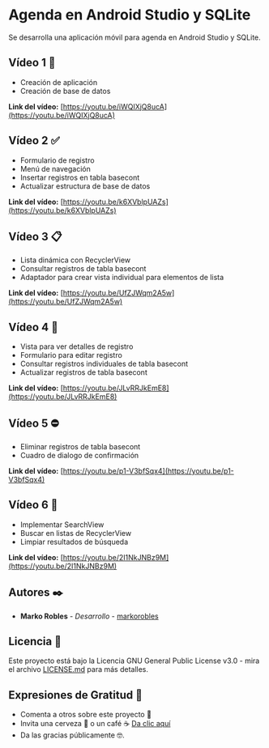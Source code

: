 # Agenda en Android Studio y SQLite
Se desarrolla una aplicación móvil para agenda en Android Studio y SQLite.

## Vídeo 1 📱
- Creación de aplicación
- Creación de base de datos

**Link del vídeo:** [https://youtu.be/iWQIXjQ8ucA](https://youtu.be/iWQIXjQ8ucA) 

## Vídeo 2 ✅
- Formulario de registro
- Menú de navegación
- Insertar registros en tabla basecont
- Actualizar estructura de base de datos

**Link del vídeo:** [https://youtu.be/k6XVblpUAZs](https://youtu.be/k6XVblpUAZs)

## Vídeo 3 📋
- Lista dinámica con RecyclerView
- Consultar registros de tabla basecont
- Adaptador para crear vista individual para elementos de lista

**Link del vídeo:** [https://youtu.be/UfZJWqm2A5w](https://youtu.be/UfZJWqm2A5w)

## Vídeo 4 📝
- Vista para ver detalles de registro
- Formulario para editar registro
- Consultar registros individuales de tabla basecont
- Actualizar registros de tabla basecont

**Link del vídeo:** [https://youtu.be/JLvRRJkEmE8](https://youtu.be/JLvRRJkEmE8) 

## Vídeo 5 ⛔
- Eliminar registros de tabla basecont
- Cuadro de dialogo de confirmación

**Link del vídeo:** [https://youtu.be/p1-V3bfSqx4](https://youtu.be/p1-V3bfSqx4) 

## Vídeo 6 🔎
- Implementar SearchView
- Buscar en listas de RecyclerView
- Limpiar resultados de búsqueda

**Link del vídeo:** [https://youtu.be/2I1NkJNBz9M](https://youtu.be/2I1NkJNBz9M) 


## Autores ✒️
- **Marko Robles** - *Desarrollo* - [markorobles](https://github.com/markorobles)

## Licencia 📄

Este proyecto está bajo la Licencia GNU General Public License v3.0 - mira el archivo [LICENSE.md](LICENSE.md) para más detalles.

## Expresiones de Gratitud 🎁

* Comenta a otros sobre este proyecto 📢
* Invita una cerveza 🍺 o un café ☕ [Da clic aquí](https://www.paypal.com/paypalme/markorobles?locale.x=es_XC.) 
* Da las gracias públicamente 🤓.
